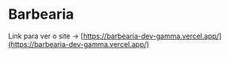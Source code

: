 # Barbearia

Link para ver o site -> [https://barbearia-dev-gamma.vercel.app/](https://barbearia-dev-gamma.vercel.app/)
